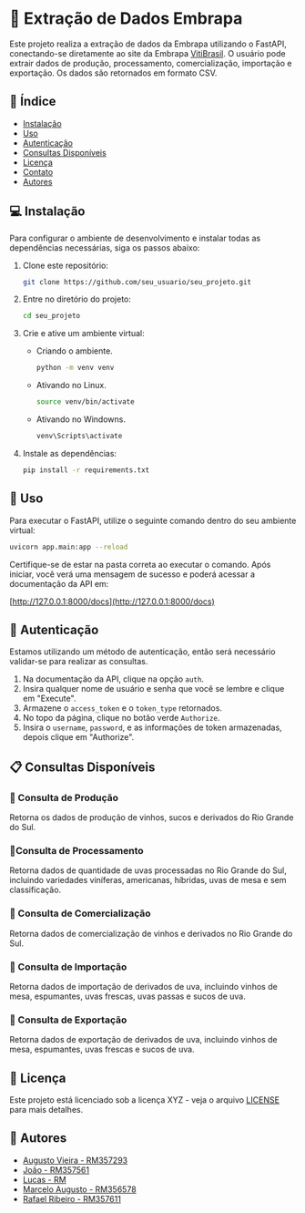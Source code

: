 # 🍇 Extração de Dados Embrapa

Este projeto realiza a extração de dados da Embrapa utilizando o FastAPI, conectando-se diretamente ao site da Embrapa [VitiBrasil](http://vitibrasil.cnpuv.embrapa.br/index.php?opcao=opt_01). O usuário pode extrair dados de produção, processamento, comercialização, importação e exportação. Os dados são retornados em formato CSV.

## 📜 Índice

- [Instalação](#instalação)
- [Uso](#uso)
- [Autenticação](#autenticação)
- [Consultas Disponíveis](#consultas-disponíveis)
- [Licença](#licença)
- [Contato](#contato)
- [Autores](#autores)

## 💻 Instalação

Para configurar o ambiente de desenvolvimento e instalar todas as dependências necessárias, siga os passos abaixo:

1. Clone este repositório:

    ```bash
    git clone https://github.com/seu_usuario/seu_projeto.git
    ```

2. Entre no diretório do projeto:

    ```bash
    cd seu_projeto
    ```

3. Crie e ative um ambiente virtual:
    - Criando o ambiente.    
        ```bash
        python -m venv venv
        ```
    - Ativando no Linux.      
        ```bash
        source venv/bin/activate  
        ```
    - Ativando no Windowns.
        ```bash
        venv\Scripts\activate     
        ```        

4. Instale as dependências:

    ```bash
    pip install -r requirements.txt
    ```

## 🏹 Uso

Para executar o FastAPI, utilize o seguinte comando dentro do seu ambiente virtual:

```bash
uvicorn app.main:app --reload
```

Certifique-se de estar na pasta correta ao executar o comando. Após iniciar, você verá uma mensagem de sucesso e poderá acessar a documentação da API em:

[http://127.0.0.1:8000/docs](http://127.0.0.1:8000/docs)

## 🔐 Autenticação

Estamos utilizando um método de autenticação, então será necessário validar-se para realizar as consultas.

1. Na documentação da API, clique na opção `auth`.
2. Insira qualquer nome de usuário e senha que você se lembre e clique em "Execute".
3. Armazene o `access_token` e o `token_type` retornados.
4. No topo da página, clique no botão verde `Authorize`.
5. Insira o `username`, `password`, e as informações de token armazenadas, depois clique em "Authorize".

## 📋 Consultas Disponíveis

### 🎯 Consulta de Produção

Retorna os dados de produção de vinhos, sucos e derivados do Rio Grande do Sul.

### 🎯Consulta de Processamento

Retorna dados de quantidade de uvas processadas no Rio Grande do Sul, incluindo variedades viníferas, americanas, híbridas, uvas de mesa e sem classificação.

### 🎯 Consulta de Comercialização

Retorna dados de comercialização de vinhos e derivados no Rio Grande do Sul.

### 🎯 Consulta de Importação

Retorna dados de importação de derivados de uva, incluindo vinhos de mesa, espumantes, uvas frescas, uvas passas e sucos de uva.

### 🎯 Consulta de Exportação

Retorna dados de exportação de derivados de uva, incluindo vinhos de mesa, espumantes, uvas frescas e sucos de uva.

## 🔑 Licença

Este projeto está licenciado sob a licença XYZ - veja o arquivo [LICENSE](LICENSE) para mais detalhes.

## 🪪 Autores

- [Augusto Vieira - RM357293](https://github.com/augusto-vieira)
- [João - RM357561]()
- [Lucas - RM](https://github.com/lucas1224420126)
- [Marcelo Augusto - RM356578]()
- [Rafael Ribeiro - RM357611](https://github.com/raffaell95)